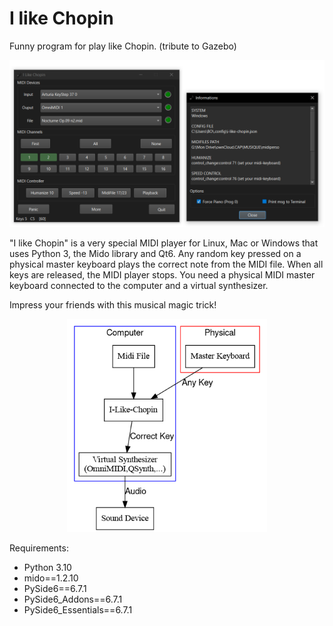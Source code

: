 # I like Chopin
Funny program for play like Chopin.
(tribute to Gazebo)

<p align="center">
    <img src="media/20240717_192901.png"  width="600">
</p>

"I like Chopin" is a very special MIDI player for Linux, Mac or Windows that uses Python 3, the Mido library and Qt6. Any random key pressed on a physical master keyboard plays the correct note from the MIDI file. When all keys are released, the MIDI player stops. You need a physical MIDI master keyboard connected to the computer and a virtual synthesizer.

Impress your friends with this musical magic trick!

<p align="center">
    <img src="media/ILC.png"  width="320">
</p>

Requirements:

* Python 3.10
* mido==1.2.10
* PySide6==6.7.1
* PySide6_Addons==6.7.1
* PySide6_Essentials==6.7.1

